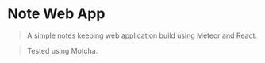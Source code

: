 # Note Web App

> A simple notes keeping web application build using Meteor and React.

> Tested using Motcha.
